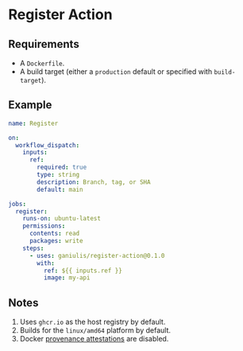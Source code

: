 # Register Action

## Requirements

- A `Dockerfile`.
- A build target (either a `production` default or specified with `build-target`).

## Example

```yaml
name: Register

on:
  workflow_dispatch:
    inputs:
      ref:
        required: true
        type: string
        description: Branch, tag, or SHA
        default: main

jobs:
  register:
    runs-on: ubuntu-latest
    permissions:
      contents: read
      packages: write
    steps:
      - uses: ganiulis/register-action@0.1.0
        with:
          ref: ${{ inputs.ref }}
          image: my-api
```

## Notes

1. Uses `ghcr.io` as the host registry by default.
2. Builds for the `linux/amd64` platform by default.
3. Docker [provenance attestations](https://docs.docker.com/build/attestations/slsa-provenance/) are disabled.
